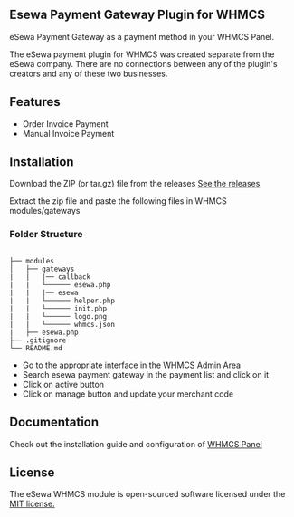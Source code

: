 ## Esewa Payment Gateway Plugin for WHMCS

eSewa Payment Gateway as a payment method in your WHMCS Panel.

The eSewa payment plugin for WHMCS was created separate from the eSewa company. There are no connections between any of the plugin's creators and any of these two businesses.

## Features

- Order Invoice Payment
- Manual Invoice Payment

## Installation

Download the ZIP (or tar.gz) file from the releases [See the releases](https://github.com/surazdott/esewa-whmcs-module/releases)

Extract the zip file and paste the following files in WHMCS modules/gateways

### Folder Structure

```

├── modules
│   ├── gateways
|   |   |── callback
|   |   └────── esewa.php
|   |   |── esewa
|   |   └────── helper.php
|   |   └────── init.php
|   |   └────── logo.png
|   |   └────── whmcs.json
|	├── esewa.php
├── .gitignore
└── README.md
```

- Go to the appropriate interface in the WHMCS Admin Area
- Search esewa payment gateway in the payment list and click on it
- Click on active button
- Click on manage button and update your merchant code
   
## Documentation
Check out the installation guide and configuration of [WHMCS Panel](https://help.whmcs.com/m/setup/l/1075240-configuring-your-first-payment-gateway)

## License

The eSewa WHMCS module is open-sourced software licensed under the [MIT license.](https://opensource.org/license/mit/)
